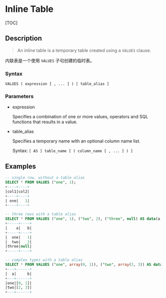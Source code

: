 # Inline Table

[TOC]

## Description

> An inline table is a temporary table created using a `VALUES` clause.

内联表是一个使用 `VALUES` 子句创建的临时表。

### Syntax

	VALUES ( expression [ , ... ] ) [ table_alias ]

### Parameters

- expression

	Specifies a combination of one or more values, operators and SQL functions that results in a value.

- table_alias

	Specifies a temporary name with an optional column name list.
	
	Syntax: `[ AS ] table_name [ ( column_name [ , ... ] ) ]`

## Examples

```sql
-- single row, without a table alias
SELECT * FROM VALUES ("one", 1);
+----+----+
|col1|col2|
+----+----+
| one|   1|
+----+----+

-- three rows with a table alias
SELECT * FROM VALUES ("one", 1), ("two", 2), ("three", null) AS data(a, b);
+-----+----+
|    a|   b|
+-----+----+
|  one|   1|
|  two|   2|
|three|null|
+-----+----+

-- complex types with a table alias
SELECT * FROM VALUES ("one", array(0, 1)), ("two", array(2, 3)) AS data(a, b);
+---+------+
|  a|     b|
+---+------+
|one|[0, 1]|
|two|[2, 3]|
+---+------+
```